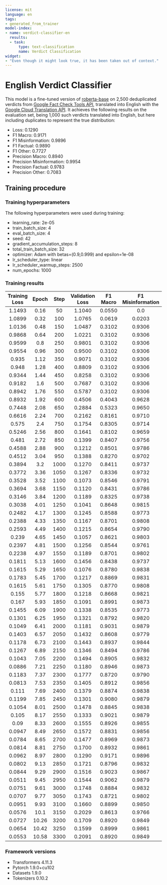 ```yaml
---
license: mit
language: en
tags:
- generated_from_trainer
model-index:
- name: verdict-classifier-en
  results:
  - task:
      type: text-classification
      name: Verdict Classification
widget:
- "Even though it might look true, it has been taken out of context."
---
```


# English Verdict Classifier
This model is a fine-tuned version of [roberta-base](https://huggingface.co/roberta-base) on 2,500 deduplicated verdicts from [Google Fact Check Tools API](https://developers.google.com/fact-check/tools/api/reference/rest/v1alpha1/claims/search), translated into English with the [Google Cloud Translation API](https://cloud.google.com/translate/docs/reference/rest/).
It achieves the following results on the evaluation set, being 1,000 such verdicts translated into English, but here including duplicates to represent the true distribution:
- Loss: 0.1290
- F1 Macro: 0.9171
- F1 Misinformation: 0.9896
- F1 Factual: 0.9890
- F1 Other: 0.7727
- Precision Macro: 0.8940
- Precision Misinformation: 0.9954
- Precision Factual: 0.9783
- Precision Other: 0.7083

## Training procedure

### Training hyperparameters

The following hyperparameters were used during training:
- learning_rate: 2e-05
- train_batch_size: 4
- eval_batch_size: 4
- seed: 42
- gradient_accumulation_steps: 8
- total_train_batch_size: 32
- optimizer: Adam with betas=(0.9,0.999) and epsilon=1e-08
- lr_scheduler_type: linear
- lr_scheduler_warmup_steps: 2500
- num_epochs: 1000

### Training results

| Training Loss | Epoch | Step | Validation Loss | F1 Macro | F1 Misinformation | F1 Factual | F1 Other | Precision Macro | Precision Misinformation | Precision Factual | Precision Other |
|:-------------:|:-----:|:----:|:---------------:|:--------:|:-----------------:|:----------:|:--------:|:----------:|:-------------------:|:------------:|:----------:|
| 1.1493        | 0.16  | 50   | 1.1040          | 0.0550   | 0.0               | 0.1650     | 0.0      | 0.0300     | 0.0                 | 0.0899       | 0.0        |
| 1.0899        | 0.32  | 100  | 1.0765          | 0.0619   | 0.0203            | 0.1654     | 0.0      | 0.2301     | 0.6                 | 0.0903       | 0.0        |
| 1.0136        | 0.48  | 150  | 1.0487          | 0.3102   | 0.9306            | 0.0        | 0.0      | 0.2900     | 0.8701              | 0.0          | 0.0        |
| 0.9868        | 0.64  | 200  | 1.0221          | 0.3102   | 0.9306            | 0.0        | 0.0      | 0.2900     | 0.8701              | 0.0          | 0.0        |
| 0.9599        | 0.8   | 250  | 0.9801          | 0.3102   | 0.9306            | 0.0        | 0.0      | 0.2900     | 0.8701              | 0.0          | 0.0        |
| 0.9554        | 0.96  | 300  | 0.9500          | 0.3102   | 0.9306            | 0.0        | 0.0      | 0.2900     | 0.8701              | 0.0          | 0.0        |
| 0.935         | 1.12  | 350  | 0.9071          | 0.3102   | 0.9306            | 0.0        | 0.0      | 0.2900     | 0.8701              | 0.0          | 0.0        |
| 0.948         | 1.28  | 400  | 0.8809          | 0.3102   | 0.9306            | 0.0        | 0.0      | 0.2900     | 0.8701              | 0.0          | 0.0        |
| 0.9344        | 1.44  | 450  | 0.8258          | 0.3102   | 0.9306            | 0.0        | 0.0      | 0.2900     | 0.8701              | 0.0          | 0.0        |
| 0.9182        | 1.6   | 500  | 0.7687          | 0.3102   | 0.9306            | 0.0        | 0.0      | 0.2900     | 0.8701              | 0.0          | 0.0        |
| 0.8942        | 1.76  | 550  | 0.5787          | 0.3102   | 0.9306            | 0.0        | 0.0      | 0.2900     | 0.8701              | 0.0          | 0.0        |
| 0.8932        | 1.92  | 600  | 0.4506          | 0.4043   | 0.9628            | 0.0        | 0.25     | 0.3777     | 0.9753              | 0.0          | 0.1579     |
| 0.7448        | 2.08  | 650  | 0.2884          | 0.5323   | 0.9650            | 0.3303     | 0.3017   | 0.7075     | 0.9810              | 0.9474       | 0.1942     |
| 0.6616        | 2.24  | 700  | 0.2162          | 0.8161   | 0.9710            | 0.9724     | 0.5051   | 0.7910     | 0.9824              | 0.9670       | 0.4237     |
| 0.575         | 2.4   | 750  | 0.1754          | 0.8305   | 0.9714            | 0.9780     | 0.5421   | 0.7961     | 0.9881              | 0.9674       | 0.4328     |
| 0.5246        | 2.56  | 800  | 0.1641          | 0.8102   | 0.9659            | 0.9175     | 0.5472   | 0.7614     | 0.9892              | 0.8558       | 0.4394     |
| 0.481         | 2.72  | 850  | 0.1399          | 0.8407   | 0.9756            | 0.9780     | 0.5686   | 0.8082     | 0.9894              | 0.9674       | 0.4677     |
| 0.4588        | 2.88  | 900  | 0.1212          | 0.8501   | 0.9786            | 0.9783     | 0.5934   | 0.8247     | 0.9871              | 0.9574       | 0.5294     |
| 0.4512        | 3.04  | 950  | 0.1388          | 0.8270   | 0.9702            | 0.9836     | 0.5273   | 0.7904     | 0.9893              | 0.9677       | 0.4143     |
| 0.3894        | 3.2   | 1000 | 0.1270          | 0.8411   | 0.9737            | 0.9836     | 0.5660   | 0.8043     | 0.9905              | 0.9677       | 0.4545     |
| 0.3772        | 3.36  | 1050 | 0.1267          | 0.8336   | 0.9732            | 0.9890     | 0.5385   | 0.8013     | 0.9882              | 0.9783       | 0.4375     |
| 0.3528        | 3.52  | 1100 | 0.1073          | 0.8546   | 0.9791            | 0.9890     | 0.5957   | 0.8284     | 0.9883              | 0.9783       | 0.5185     |
| 0.3694        | 3.68  | 1150 | 0.1120          | 0.8431   | 0.9786            | 0.9890     | 0.5618   | 0.8244     | 0.9849              | 0.9783       | 0.5102     |
| 0.3146        | 3.84  | 1200 | 0.1189          | 0.8325   | 0.9738            | 0.9836     | 0.54     | 0.8016     | 0.9870              | 0.9677       | 0.45       |
| 0.3038        | 4.01  | 1250 | 0.1041          | 0.8648   | 0.9815            | 0.9836     | 0.6292   | 0.8425     | 0.9884              | 0.9677       | 0.5714     |
| 0.2482        | 4.17  | 1300 | 0.1245          | 0.8588   | 0.9773            | 0.9836     | 0.6154   | 0.8202     | 0.9929              | 0.9677       | 0.5        |
| 0.2388        | 4.33  | 1350 | 0.1167          | 0.8701   | 0.9808            | 0.9836     | 0.6458   | 0.8377     | 0.9918              | 0.9677       | 0.5536     |
| 0.2593        | 4.49  | 1400 | 0.1215          | 0.8654   | 0.9790            | 0.9836     | 0.6337   | 0.8284     | 0.9929              | 0.9677       | 0.5246     |
| 0.239         | 4.65  | 1450 | 0.1057          | 0.8621   | 0.9803            | 0.9890     | 0.6170   | 0.8349     | 0.9895              | 0.9783       | 0.5370     |
| 0.2397        | 4.81  | 1500 | 0.1256          | 0.8544   | 0.9761            | 0.9890     | 0.5981   | 0.8162     | 0.9929              | 0.9783       | 0.4776     |
| 0.2238        | 4.97  | 1550 | 0.1189          | 0.8701   | 0.9802            | 0.9836     | 0.6465   | 0.8343     | 0.9929              | 0.9677       | 0.5424     |
| 0.1811        | 5.13  | 1600 | 0.1456          | 0.8438   | 0.9737            | 0.9836     | 0.5741   | 0.8051     | 0.9917              | 0.9677       | 0.4559     |
| 0.1615        | 5.29  | 1650 | 0.1076          | 0.8780   | 0.9838            | 0.9836     | 0.6667   | 0.8581     | 0.9895              | 0.9677       | 0.6170     |
| 0.1783        | 5.45  | 1700 | 0.1217          | 0.8869   | 0.9831            | 0.9836     | 0.6939   | 0.8497     | 0.9953              | 0.9677       | 0.5862     |
| 0.1615        | 5.61  | 1750 | 0.1305          | 0.8770   | 0.9808            | 0.9836     | 0.6667   | 0.8371     | 0.9953              | 0.9677       | 0.5484     |
| 0.155         | 5.77  | 1800 | 0.1218          | 0.8668   | 0.9821            | 0.9890     | 0.6292   | 0.8460     | 0.9884              | 0.9783       | 0.5714     |
| 0.167         | 5.93  | 1850 | 0.1091          | 0.8991   | 0.9873            | 0.9890     | 0.7209   | 0.8814     | 0.9919              | 0.9783       | 0.6739     |
| 0.1455        | 6.09  | 1900 | 0.1338          | 0.8535   | 0.9773            | 0.9890     | 0.5941   | 0.8202     | 0.9906              | 0.9783       | 0.4918     |
| 0.1301        | 6.25  | 1950 | 0.1321          | 0.8792   | 0.9820            | 0.9890     | 0.6667   | 0.8439     | 0.9941              | 0.9783       | 0.5593     |
| 0.1049        | 6.41  | 2000 | 0.1181          | 0.9031   | 0.9879            | 0.9834     | 0.7381   | 0.8911     | 0.9908              | 0.9780       | 0.7045     |
| 0.1403        | 6.57  | 2050 | 0.1432          | 0.8608   | 0.9779            | 0.9890     | 0.6154   | 0.8237     | 0.9929              | 0.9783       | 0.5        |
| 0.1178        | 6.73  | 2100 | 0.1443          | 0.8937   | 0.9844            | 0.9945     | 0.7021   | 0.8644     | 0.9930              | 0.9890       | 0.6111     |
| 0.1267        | 6.89  | 2150 | 0.1346          | 0.8494   | 0.9786            | 0.9890     | 0.5806   | 0.8249     | 0.9871              | 0.9783       | 0.5094     |
| 0.1043        | 7.05  | 2200 | 0.1494          | 0.8905   | 0.9832            | 0.9945     | 0.6939   | 0.8564     | 0.9941              | 0.9890       | 0.5862     |
| 0.0886        | 7.21  | 2250 | 0.1180          | 0.8946   | 0.9873            | 0.9890     | 0.7073   | 0.8861     | 0.9896              | 0.9783       | 0.6905     |
| 0.1183        | 7.37  | 2300 | 0.1777          | 0.8720   | 0.9790            | 0.9890     | 0.6481   | 0.8298     | 0.9964              | 0.9783       | 0.5147     |
| 0.0813        | 7.53  | 2350 | 0.1405          | 0.8912   | 0.9856            | 0.9836     | 0.7045   | 0.8685     | 0.9919              | 0.9677       | 0.6458     |
| 0.111         | 7.69  | 2400 | 0.1379          | 0.8874   | 0.9838            | 0.9836     | 0.6947   | 0.8540     | 0.9941              | 0.9677       | 0.6        |
| 0.1199        | 7.85  | 2450 | 0.1301          | 0.9080   | 0.9879            | 0.9890     | 0.7473   | 0.8801     | 0.9953              | 0.9783       | 0.6667     |
| 0.1054        | 8.01  | 2500 | 0.1478          | 0.8845   | 0.9838            | 0.9890     | 0.6809   | 0.8546     | 0.9930              | 0.9783       | 0.5926     |
| 0.105         | 8.17  | 2550 | 0.1333          | 0.9021   | 0.9879            | 0.9890     | 0.7294   | 0.8863     | 0.9919              | 0.9783       | 0.6889     |
| 0.09          | 8.33  | 2600 | 0.1555          | 0.8926   | 0.9855            | 0.9890     | 0.7033   | 0.8662     | 0.9930              | 0.9783       | 0.6275     |
| 0.0947        | 8.49  | 2650 | 0.1572          | 0.8831   | 0.9856            | 0.9890     | 0.6747   | 0.8726     | 0.9885              | 0.9783       | 0.6512     |
| 0.0784        | 8.65  | 2700 | 0.1477          | 0.8969   | 0.9873            | 0.9890     | 0.7143   | 0.8836     | 0.9908              | 0.9783       | 0.6818     |
| 0.0814        | 8.81  | 2750 | 0.1700          | 0.8932   | 0.9861            | 0.9890     | 0.7045   | 0.8720     | 0.9919              | 0.9783       | 0.6458     |
| 0.0962        | 8.97  | 2800 | 0.1290          | 0.9171   | 0.9896            | 0.9890     | 0.7727   | 0.8940     | 0.9954              | 0.9783       | 0.7083     |
| 0.0802        | 9.13  | 2850 | 0.1721          | 0.8796   | 0.9832            | 0.9890     | 0.6667   | 0.8517     | 0.9918              | 0.9783       | 0.5849     |
| 0.0844        | 9.29  | 2900 | 0.1516          | 0.9023   | 0.9867            | 0.9890     | 0.7312   | 0.8717     | 0.9953              | 0.9783       | 0.6415     |
| 0.0511        | 9.45  | 2950 | 0.1544          | 0.9062   | 0.9879            | 0.9890     | 0.7416   | 0.8820     | 0.9942              | 0.9783       | 0.6735     |
| 0.0751        | 9.61  | 3000 | 0.1748          | 0.8884   | 0.9832            | 0.9945     | 0.6875   | 0.8571     | 0.9930              | 0.9890       | 0.5893     |
| 0.0707        | 9.77  | 3050 | 0.1743          | 0.8721   | 0.9802            | 0.9890     | 0.6471   | 0.8349     | 0.9941              | 0.9783       | 0.5323     |
| 0.0951        | 9.93  | 3100 | 0.1660          | 0.8899   | 0.9850            | 0.9890     | 0.6957   | 0.8622     | 0.9930              | 0.9783       | 0.6154     |
| 0.0576        | 10.1  | 3150 | 0.2029          | 0.8613   | 0.9766            | 0.9890     | 0.6182   | 0.8197     | 0.9952              | 0.9783       | 0.4857     |
| 0.0727        | 10.26 | 3200 | 0.1709          | 0.8920   | 0.9849            | 0.9890     | 0.7021   | 0.8612     | 0.9942              | 0.9783       | 0.6111     |
| 0.0654        | 10.42 | 3250 | 0.1599          | 0.8999   | 0.9861            | 0.9945     | 0.7191   | 0.8780     | 0.9919              | 0.9890       | 0.6531     |
| 0.0553        | 10.58 | 3300 | 0.2091          | 0.8920   | 0.9849            | 0.9890     | 0.7021   | 0.8612     | 0.9942              | 0.9783       | 0.6111     |


### Framework versions

- Transformers 4.11.3
- Pytorch 1.9.0+cu102
- Datasets 1.9.0
- Tokenizers 0.10.2